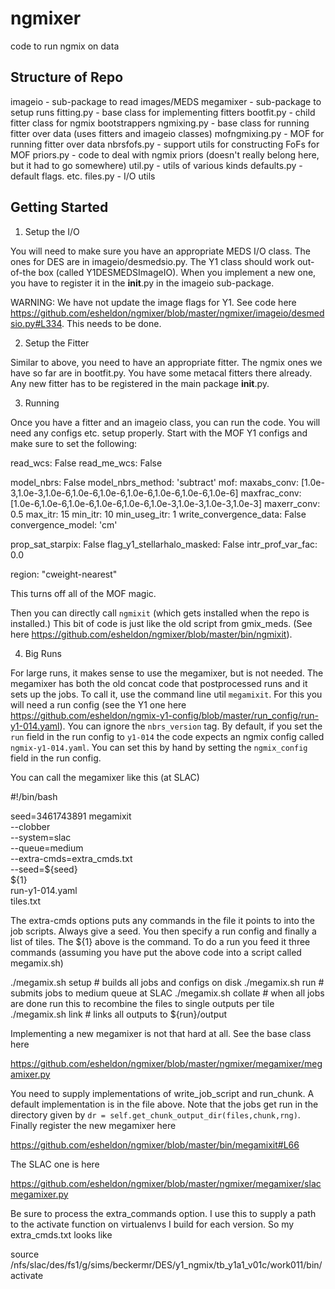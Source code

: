 # ngmixer
code to run ngmix on data

Structure of Repo
-----------------

imageio	- sub-package to read images/MEDS
megamixer - sub-package to setup runs
fitting.py - base class for implementing fitters
bootfit.py - child fitter class for ngmix bootstrappers
ngmixing.py - base class for running fitter over data (uses fitters and imageio classes)
mofngmixing.py - MOF for running fitter over data
nbrsfofs.py - support utils for constructing FoFs for MOF
priors.py - code to deal with ngmix priors (doesn't really belong here, but it had to go somewhere)
util.py - utils of various kinds
defaults.py	- default flags. etc.
files.py - I/O utils

Getting Started
---------------

1. Setup the I/O

You will need to make sure you have an appropriate MEDS I/O class. The ones for DES are in imageio/desmedsio.py. The Y1 class should work out-of-the box (called Y1DESMEDSImageIO). When you implement a new one, you have to register it in the __init__.py in the imageio sub-package.

WARNING: We have not update the image flags for Y1. See code here https://github.com/esheldon/ngmixer/blob/master/ngmixer/imageio/desmedsio.py#L334. This needs to be done.

2. Setup the Fitter

Similar to above, you need to have an appropriate fitter. The ngmix ones we have so far are in bootfit.py. You have some metacal fitters there already. Any new fitter has to be registered in the main package __init__.py.

3. Running

Once you have a fitter and an imageio class, you can run the code. You will need any configs etc. setup properly. Start with the MOF Y1 configs and make sure to set the following:

read_wcs: False
read_me_wcs: False

model_nbrs: False
model_nbrs_method: 'subtract'
mof:
    maxabs_conv:  [1.0e-3,1.0e-3,1.0e-6,1.0e-6,1.0e-6,1.0e-6,1.0e-6,1.0e-6,1.0e-6]
    maxfrac_conv: [1.0e-6,1.0e-6,1.0e-6,1.0e-6,1.0e-6,1.0e-3,1.0e-3,1.0e-3,1.0e-3]
    maxerr_conv: 0.5
    max_itr: 15
    min_itr: 10
    min_useg_itr: 1
    write_convergence_data: False
    convergence_model: 'cm'

prop_sat_starpix: False
flag_y1_stellarhalo_masked: False
intr_prof_var_fac: 0.0

region: "cweight-nearest"

This turns off all of the MOF magic.

Then you can directly call `ngmixit` (which gets installed when the repo is installed.) This bit of code is just like the old script from gmix_meds. (See here https://github.com/esheldon/ngmixer/blob/master/bin/ngmixit).

4. Big Runs

For large runs, it makes sense to use the megamixer, but is not needed. The megamixer has both the old concat code that postprocessed runs and it sets up the jobs. To call it, use the command line util `megamixit`. For this you will need a run config (see the Y1 one here https://github.com/esheldon/ngmix-y1-config/blob/master/run_config/run-y1-014.yaml). You can ignore the `nbrs_version` tag. By default, if you set the `run` field in the run config to `y1-014` the code expects an ngmix config called `ngmix-y1-014.yaml`. You can set this by hand by setting the `ngmix_config` field in the run config.

You can call the megamixer like this (at SLAC)

#!/bin/bash

seed=3461743891
megamixit \
    --clobber \
    --system=slac \
    --queue=medium \
    --extra-cmds=extra_cmds.txt \
    --seed=${seed} \
    ${1} \
    run-y1-014.yaml \
    tiles.txt

The extra-cmds options puts any commands in the file it points to into the job scripts. Always give a seed. You then specify a run config and finally a list of tiles. The ${1} above is the command. To do a run you feed it three commands (assuming you have put the above code into a script called megamix.sh)

./megamix.sh setup   # builds all jobs and configs on disk
./megamix.sh run     # submits jobs to medium queue at SLAC
./megamix.sh collate # when all jobs are done run this to recombine the files to single outputs per tile
./megamix.sh link    # links all outputs to ${run}/output

Implementing a new megamixer is not that hard at all. See the base class here

https://github.com/esheldon/ngmixer/blob/master/ngmixer/megamixer/megamixer.py

You need to supply implementations of write_job_script and run_chunk. A default implementation is in the file above. Note that the jobs get run in the directory given by `dr = self.get_chunk_output_dir(files,chunk,rng)`. Finally register the new megamixer here

https://github.com/esheldon/ngmixer/blob/master/bin/megamixit#L66

The SLAC one is here

https://github.com/esheldon/ngmixer/blob/master/ngmixer/megamixer/slacmegamixer.py

Be sure to process the extra_commands option. I use this to supply a path to the activate function on virtualenvs I build for each version. So my extra_cmds.txt looks like

source /nfs/slac/des/fs1/g/sims/beckermr/DES/y1_ngmix/tb_y1a1_v01c/work011/bin/activate
